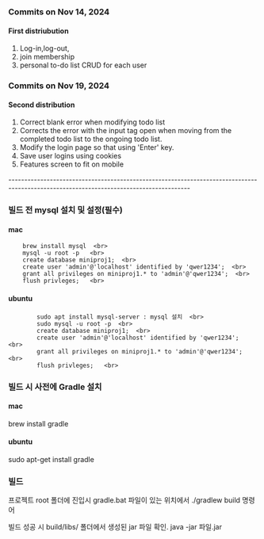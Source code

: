 ### Commits on Nov 14, 2024 
#### First distriubution
1. Log-in,log-out,
2. join membership
3. personal to-do list CRUD for each user


### Commits on Nov 19, 2024
#### Second distribution
1. Correct blank error when modifying todo list
2. Corrects the error with the input tag open when moving from the completed todo list to the ongoing todo list.
3. Modify the login page so that using 'Enter' key.
4. Save user logins using cookies
5. Features screen to fit on mobile


---------------------------------------------------------------------------------------------------------------------------------------<br>
 
### 빌드 전 mysql 설치 및 설정(필수) 
#### mac     
        brew install mysql  <br>
        mysql -u root -p   <br>
        create database miniproj1;  <br> 
        create user 'admin'@'localhost' identified by 'qwer1234';  <br>
        grant all privileges on miniproj1.* to 'admin'@'qwer1234';  <br> 
        flush privleges;   <br>



#### ubuntu 
            sudo apt install mysql-server : mysql 설치  <br>
            sudo mysql -u root -p  <br>
            create database miniproj1;  <br>
            create user 'admin'@'localhost' identified by 'qwer1234';  <br>
            grant all privileges on miniproj1.* to 'admin'@'qwer1234';  <br>
            flush privleges;   <br>

### 빌드 시 사전에 Gradle 설치
#### mac
brew install gradle
#### ubuntu 
sudo apt-get install gradle




### 빌드 
프로젝트 root 폴더에 진입시 gradle.bat 파일이 있는 위치에서
./gradlew build 명령어

빌드 성공 시 build/libs/ 폴더에서 생성된 jar 파일 확인.
  java -jar   파일.jar 
